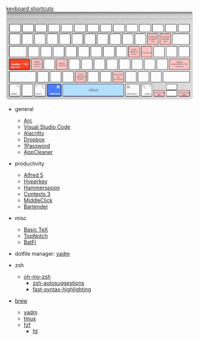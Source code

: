 [keyboard shortcuts](http://www.keyboard-layout-editor.com/)
![keyboard shortcuts](keyboard.jpg)

- general
  - [Arc](https://arc.net/)
  - [Visual Studio Code](https://code.visualstudio.com/)
  - [Alacritty](https://alacritty.org/)
  - [Dropbox](https://www.dropbox.com/downloading?os=mac)
  - [1Password](https://1password.com/downloads/mac/)
  - [AppCleaner](https://freemacsoft.net/appcleaner/)

- productivity
  - [Alfred 5](https://www.alfredapp.com/)
  - [Hyperkey](https://hyperkey.app/)
  - [Hammerspoon](https://www.hammerspoon.org/)
  - [Contexts 3](https://contexts.co/)
  - [MiddleClick](https://github.com/artginzburg/MiddleClick-Sonoma)
  - [Bartender](https://www.macbartender.com/Bartender5/)

- misc
  - [Basic TeX](https://tug.org/mactex/morepackages.html)
  - [TopNotch](https://topnotch.app/)
  - [BatFi](https://app.gumroad.com/d/2fa184d3e33101e9b092db49751f4d9f)

- dotfile manager: [yadm](https://yadm.io/docs/getting_started)

- zsh
  - [oh-my-zsh](https://ohmyz.sh/#install)
    - [zsh-autosuggestions](https://github.com/zsh-users/zsh-autosuggestions/blob/master/INSTALL.md#oh-my-zsh)
    - [fast-syntax-highlighting](https://github.com/zdharma-continuum/fast-syntax-highlighting#oh-my-zsh)

- [brew](https://brew.sh/)
  - [yadm](https://yadm.io/docs/getting_started)
  - [tmux](https://github.com/tmux/tmux/wiki)
  - [fzf](https://github.com/junegunn/fzf)
    - [fd](https://github.com/sharkdp/fd)